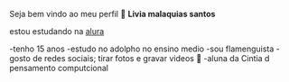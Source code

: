 Seja bem vindo ao meu perfil 💋
**Livia malaquias santos**

estou estudando na [alura](https://www.alura.com.br/)

-tenho 15 anos 
-estudo no adolpho no ensino medio 
-sou flamenguista 
-gosto de redes sociais; tirar fotos e gravar videos 🤳
-aluna da Cintia d pensamento computcional 
